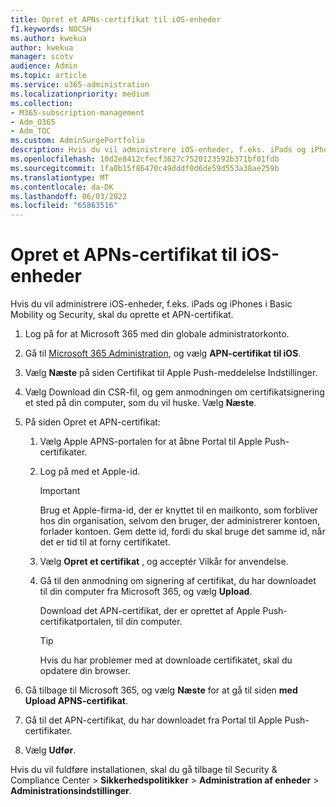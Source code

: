 ```yaml
---
title: Opret et APNs-certifikat til iOS-enheder
f1.keywords: NOCSH
ms.author: kwekua
author: kwekua
manager: scotv
audience: Admin
ms.topic: article
ms.service: o365-administration
ms.localizationpriority: medium
ms.collection:
- M365-subscription-management
- Adm_O365
- Adm_TOC
ms.custom: AdminSurgePortfolio
description: Hvis du vil administrere iOS-enheder, f.eks. iPads og iPhones i Basic Mobility and Security, skal du starte med at oprette et APN-certifikat.
ms.openlocfilehash: 10d2e8412cfecf3627c7520123592b371bf01fdb
ms.sourcegitcommit: 1fa0b15f86470c49dddf0d6de59d553a38ae259b
ms.translationtype: MT
ms.contentlocale: da-DK
ms.lasthandoff: 06/03/2022
ms.locfileid: "65863516"
---
```

# <a name="create-an-apns-certificate-for-ios-devices"></a>Opret et APNs-certifikat til iOS-enheder

Hvis du vil administrere iOS-enheder, f.eks. iPads og iPhones i Basic Mobility og Security, skal du oprette et APN-certifikat.

1. Log på for at Microsoft 365 med din globale administratorkonto.

1. Gå til [Microsoft 365 Administration](https://portal.office.com/adminportal/home?#/MifoDevices), og vælg **APN-certifikat til iOS**.

1. Vælg **Næste** på siden Certifikat til Apple Push-meddelelse Indstillinger.

1. Vælg Download din CSR-fil, og gem anmodningen om certifikatsignering et sted på din computer, som du vil huske. Vælg **Næste**.

1. På siden Opret et APN-certifikat:

    1. Vælg Apple APNS-portalen for at åbne Portal til Apple Push-certifikater.

    2. Log på med et Apple-id.

       > [!IMPORTANT]
       > Brug et Apple-firma-id, der er knyttet til en mailkonto, som forbliver hos din organisation, selvom den bruger, der administrerer kontoen, forlader kontoen. Gem dette id, fordi du skal bruge det samme id, når det er tid til at forny certifikatet.

    3. Vælg **Opret et certifikat** , og acceptér Vilkår for anvendelse.

    4. Gå til den anmodning om signering af certifikat, du har downloadet til din computer fra Microsoft 365, og vælg **Upload**.

       Download det APN-certifikat, der er oprettet af Apple Push-certifikatportalen, til din computer.

       > [!TIP]
       > Hvis du har problemer med at downloade certifikatet, skal du opdatere din browser.

1. Gå tilbage til Microsoft 365, og vælg **Næste** for at gå til siden **med Upload APNS-certifikat**.

1. Gå til det APN-certifikat, du har downloadet fra Portal til Apple Push-certifikater.

1. Vælg **Udfør**.

Hvis du vil fuldføre installationen, skal du gå tilbage til Security & Compliance Center \> **Sikkerhedspolitikker** \> **Administration af enheder** \> **Administrationsindstillinger**.
